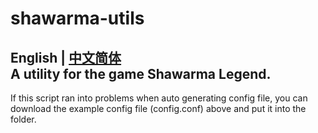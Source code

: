 # shawarma-utils
English | [中文简体]() </br>
A utility for the game Shawarma Legend.
--------------------------------------
If this script ran into problems when auto generating config file, you can download the example config file (config.conf) above and put it into the folder.
